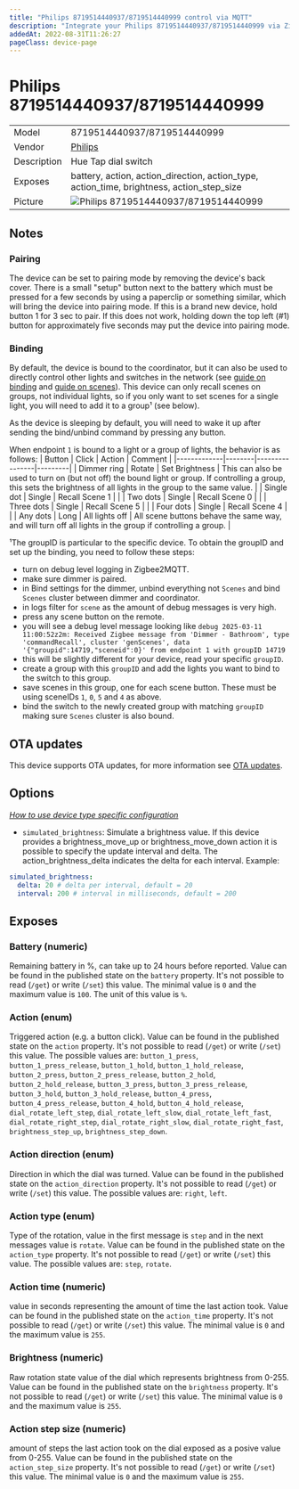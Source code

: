 ```yaml
---
title: "Philips 8719514440937/8719514440999 control via MQTT"
description: "Integrate your Philips 8719514440937/8719514440999 via Zigbee2MQTT with whatever smart home infrastructure you are using without the vendor's bridge or gateway."
addedAt: 2022-08-31T11:26:27
pageClass: device-page
---
```


<!-- !!!! -->
<!-- ATTENTION: This file is auto-generated through docgen! -->
<!-- You can only edit the "Notes"-Section between the two comment lines "Notes BEGIN" and "Notes END". -->
<!-- Do not use h1 or h2 heading within "## Notes"-Section. -->
<!-- !!!! -->

# Philips 8719514440937/8719514440999

|     |     |
|-----|-----|
| Model | 8719514440937/8719514440999  |
| Vendor  | [Philips](/supported-devices/#v=Philips)  |
| Description | Hue Tap dial switch |
| Exposes | battery, action, action_direction, action_type, action_time, brightness, action_step_size |
| Picture | ![Philips 8719514440937/8719514440999](https://www.zigbee2mqtt.io/images/devices/8719514440937-8719514440999.png) |


<!-- Notes BEGIN: You can edit here. Add "## Notes" headline if not already present. -->
## Notes

### Pairing
The device can be set to pairing mode by removing the device's back cover. There is a small "setup" button next to the battery which must be pressed for a few seconds by using a paperclip or something similar, which will bring the device into pairing mode. If this is a brand new device, hold button 1 for 3 sec to pair. If this does not work, holding down the top left (#1) button for approximately five seconds may put the device into pairing mode.

### Binding
By default, the device is bound to the coordinator, but it can also be used to directly control other lights and switches in the network (see [guide on binding](https://www.zigbee2mqtt.io/guide/usage/binding.html) and [guide on scenes](https://www.zigbee2mqtt.io/guide/usage/scenes.html)). This device can only recall scenes on groups, not individual lights, so if you only want to set scenes for a single light, you will need to add it to a group¹ (see below).

As the device is sleeping by default, you will need to wake it up after sending the bind/unbind command by pressing any button.

When endpoint `1` is bound to a light or a group of lights, the behavior is as follows:
| Button      | Click  | Action         | Comment |
|-------------|--------|----------------|---------|
| Dimmer ring | Rotate | Set Brightness | This can also be used to turn on (but not off) the bound light or group. If controlling a group, this sets the brightness of all lights in the group to the same value. |
| Single dot  | Single | Recall Scene 1 | |
| Two dots    | Single | Recall Scene 0 | |
| Three dots  | Single | Recall Scene 5 | |
| Four dots   | Single | Recall Scene 4 | |
| Any dots    | Long   | All lights off | All scene buttons behave the same way, and will turn off all lights in the group if controlling a group. |

¹The groupID is particular to the specific device. To obtain the groupID and set up the binding, you need to follow these steps:

- turn on debug level logging in Zigbee2MQTT.
- make sure dimmer is paired.
- in Bind settings for the dimmer, unbind everything not `Scenes` and bind `Scenes` cluster between dimmer and coordinator.
- in logs filter for `scene` as the amount of debug messages is very high.
- press any scene button on the remote.
- you will see a debug level message looking like `debug 2025-03-11 11:00:52z2m: Received Zigbee message from 'Dimmer - Bathroom', type 'commandRecall', cluster 'genScenes', data '{"groupid":14719,"sceneid":0}' from endpoint 1 with groupID 14719`
- this will be slightly different for your device, read your specific `groupID`.
- create a group with this `groupID` and add the lights you want to bind to the switch to this group.
- save scenes in this group, one for each scene button.  These must be using sceneIDs `1`, `0`, `5` and `4` as above.
- bind the switch to the newly created group with matching `groupID` making sure `Scenes` cluster is also bound.
<!-- Notes END: Do not edit below this line -->


## OTA updates
This device supports OTA updates, for more information see [OTA updates](../guide/usage/ota_updates.md).


## Options
*[How to use device type specific configuration](../guide/configuration/devices-groups.md#specific-device-options)*

* `simulated_brightness`: Simulate a brightness value. If this device provides a brightness_move_up or brightness_move_down action it is possible to specify the update interval and delta. The action_brightness_delta indicates the delta for each interval. Example:
```yaml
simulated_brightness:
  delta: 20 # delta per interval, default = 20
  interval: 200 # interval in milliseconds, default = 200
```


## Exposes

### Battery (numeric)
Remaining battery in %, can take up to 24 hours before reported.
Value can be found in the published state on the `battery` property.
It's not possible to read (`/get`) or write (`/set`) this value.
The minimal value is `0` and the maximum value is `100`.
The unit of this value is `%`.

### Action (enum)
Triggered action (e.g. a button click).
Value can be found in the published state on the `action` property.
It's not possible to read (`/get`) or write (`/set`) this value.
The possible values are: `button_1_press`, `button_1_press_release`, `button_1_hold`, `button_1_hold_release`, `button_2_press`, `button_2_press_release`, `button_2_hold`, `button_2_hold_release`, `button_3_press`, `button_3_press_release`, `button_3_hold`, `button_3_hold_release`, `button_4_press`, `button_4_press_release`, `button_4_hold`, `button_4_hold_release`, `dial_rotate_left_step`, `dial_rotate_left_slow`, `dial_rotate_left_fast`, `dial_rotate_right_step`, `dial_rotate_right_slow`, `dial_rotate_right_fast`, `brightness_step_up`, `brightness_step_down`.

### Action direction (enum)
Direction in which the dial was turned.
Value can be found in the published state on the `action_direction` property.
It's not possible to read (`/get`) or write (`/set`) this value.
The possible values are: `right`, `left`.

### Action type (enum)
Type of the rotation, value in the first message is `step` and in the next messages value is `rotate`.
Value can be found in the published state on the `action_type` property.
It's not possible to read (`/get`) or write (`/set`) this value.
The possible values are: `step`, `rotate`.

### Action time (numeric)
value in seconds representing the amount of time the last action took.
Value can be found in the published state on the `action_time` property.
It's not possible to read (`/get`) or write (`/set`) this value.
The minimal value is `0` and the maximum value is `255`.

### Brightness (numeric)
Raw rotation state value of the dial which represents brightness from 0-255.
Value can be found in the published state on the `brightness` property.
It's not possible to read (`/get`) or write (`/set`) this value.
The minimal value is `0` and the maximum value is `255`.

### Action step size (numeric)
amount of steps the last action took on the dial exposed as a posive value from 0-255.
Value can be found in the published state on the `action_step_size` property.
It's not possible to read (`/get`) or write (`/set`) this value.
The minimal value is `0` and the maximum value is `255`.

